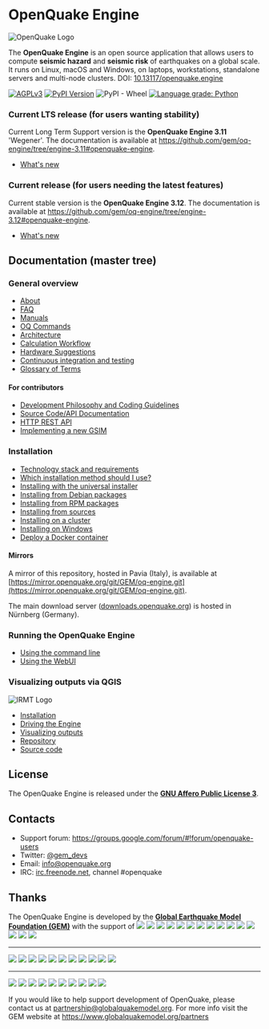# OpenQuake Engine

![OpenQuake Logo](https://github.com/gem/oq-infrastructure/raw/master/logos/oq-logo.png)

The **OpenQuake Engine** is an open source application that allows users to compute **seismic hazard** and **seismic risk** of earthquakes on a global scale. It runs on Linux, macOS and Windows, on laptops, workstations, standalone servers and multi-node clusters. DOI: [10.13117/openquake.engine](https://doi.org/10.13117/openquake.engine)

<!-- GEM BEGIN: apply the following patch with the proper values for the next release
-[![Build Status](https://travis-ci.org/gem/oq-engine.svg?branch=master)](https://travis-ci.org/gem/oq-engine)
 
-### Current stable
+## OpenQuake Engine version 2.6 (Gutenberg)
 
-Current stable version is the **OpenQuake Engine 2.5** 'Fourier'. The documentation is available at https://github.com/gem/oq-engine/tree/engine-2.5#openquake-engine.
-* [What's new](../engine-2.5/doc/whats-new.md)
-
+Starting from OpenQuake version 2.0 we have introduced a "code name" to honour earthquake scientists.
 
+The code name for version 2.6 is **Gutenberg**, in memory of [Beno Gutenberg](https://en.wikipedia.org/wiki/Beno_Gutenberg).
+* [What's new](../engine-2.6/doc/whats-new.md)
+ 
+## Documentation
-## Documentation (master tree)
-->

[![AGPLv3](https://www.gnu.org/graphics/agplv3-88x31.png)](https://www.gnu.org/licenses/agpl.html)
[![PyPI Version](https://img.shields.io/pypi/v/openquake.engine.svg)](https://pypi.python.org/pypi/openquake.engine)
![PyPI - Wheel](https://img.shields.io/pypi/wheel/openquake.engine.svg)
[![Language grade: Python](https://img.shields.io/lgtm/grade/python/g/gem/oq-engine.svg?logo=lgtm&logoWidth=18)](https://lgtm.com/projects/g/gem/oq-engine/context:python)

### Current LTS release (for users wanting stability)

Current Long Term Support version is the **OpenQuake Engine 3.11** 'Wegener'. The documentation is available at https://github.com/gem/oq-engine/tree/engine-3.11#openquake-engine.

* [What's new](../engine-3.11/doc/whats-new.md)

### Current release (for users needing the latest features)

Current stable version is the **OpenQuake Engine 3.12**. The documentation is available at https://github.com/gem/oq-engine/tree/engine-3.12#openquake-engine.

* [What's new](../engine-3.12/doc/whats-new.md)

## Documentation (master tree)

<!-- GEM END -->

### General overview

* [About](doc/about.md)
* [FAQ](doc/faq.md)
* [Manuals](https://www.globalquakemodel.org/single-post/OpenQuake-Engine-Manual)
* [OQ Commands](doc/adv-manual/oq-commands.rst)
* [Architecture](doc/adv-manual/architecture.rst)
* [Calculation Workflow](doc/calculation-workflow.md)
* [Hardware Suggestions](doc/hardware-suggestions.md)
* [Continuous integration and testing](doc/testing.md)
* [Glossary of Terms](doc/glossary.md)

#### For contributors

* [Development Philosophy and Coding Guidelines](doc/development-guidelines.md)
* [Source Code/API Documentation](http://docs.openquake.org/oq-engine/)
* [HTTP REST API](doc/web-api.md)
* [Implementing a new GSIM](doc/implementing-new-gsim.md)

### Installation

* [Technology stack and requirements](doc/requirements.md)
* [Which installation method should I use?](doc/installing/README.md)
* [Installing with the universal installer](doc/installing/universal.md)
* [Installing from Debian packages](doc/installing/ubuntu.md)
* [Installing from RPM packages](doc/installing/rhel.md)
* [Installing from sources](doc/installing/development.md)
* [Installing on a cluster](doc/installing/cluster.md)
* [Installing on Windows](doc/installing/windows.md)
* [Deploy a Docker container](doc/installing/docker.md)

#### Mirrors

A mirror of this repository, hosted in Pavia (Italy), is available at [https://mirror.openquake.org/git/GEM/oq-engine.git](https://mirror.openquake.org/git/GEM/oq-engine.git).

The main download server ([downloads.openquake.org](https://downloads.openquake.org/)) is hosted in Nürnberg (Germany).

### Running the OpenQuake Engine

* [Using the command line](doc/running/unix.md)
* [Using the WebUI](doc/running/server.md)

### Visualizing outputs via QGIS

![IRMT Logo](https://github.com/gem/oq-infrastructure/raw/master/icons/irmt_icon.png)

* [Installation](https://docs.openquake.org/oq-irmt-qgis/latest/00_installation.html)
* [Driving the Engine](https://docs.openquake.org/oq-irmt-qgis/latest/14_driving_the_oqengine.html)
* [Visualizing outputs](https://docs.openquake.org/oq-irmt-qgis/latest/15_viewer_dock.html)
* [Repository](https://plugins.qgis.org/plugins/svir/)
* [Source code](https://github.com/gem/oq-irmt-qgis)

## License

The OpenQuake Engine is released under the **[GNU Affero Public License 3](LICENSE)**.

## Contacts

* Support forum: https://groups.google.com/forum/#!forum/openquake-users
* Twitter: [@gem_devs](https://twitter.com/gem_devs)
* Email: info@openquake.org
* IRC: [irc.freenode.net](https://webchat.freenode.net/), channel #openquake

## Thanks

The OpenQuake Engine is developed by the **[Global Earthquake Model Foundation (GEM)](http://gem.foundation)** with the support of
![](https://github.com/gem/oq-infrastructure/raw/master/logos/aus.png)
![](https://github.com/gem/oq-infrastructure/raw/master/logos/cidigen.png)
![](https://github.com/gem/oq-infrastructure/raw/master/logos/sg_170x104.jpg)
![](https://github.com/gem/oq-infrastructure/raw/master/logos/gfz.png)
![](https://github.com/gem/oq-infrastructure/raw/master/logos/pcn.jpg)
![](https://github.com/gem/oq-infrastructure/raw/master/logos/nied.png)
![](https://github.com/gem/oq-infrastructure/raw/master/logos/nset.png)
![](https://github.com/gem/oq-infrastructure/raw/master/logos/morst.jpg)
![](https://github.com/gem/oq-infrastructure/raw/master/logos/RCN.jpg)
![](https://github.com/gem/oq-infrastructure/raw/master/logos/swiss_1.jpg)
![](https://github.com/gem/oq-infrastructure/raw/master/logos/tem.jpg)
![](https://github.com/gem/oq-infrastructure/raw/master/logos/TCIP-01.png)
![](https://github.com/gem/oq-infrastructure/raw/master/logos/nerc.png)
![](https://github.com/gem/oq-infrastructure/raw/master/logos/usaid_BsOsE8Z_QZnaG6c.jpg)
![](https://github.com/gem/oq-infrastructure/raw/master/logos/FUNVISIS_GEM_logo.png)

***

![](https://github.com/gem/oq-infrastructure/raw/master/logos/FMGlobal.jpg)
![](https://github.com/gem/oq-infrastructure/raw/master/logos/hannoverRe.jpg)
![](https://github.com/gem/oq-infrastructure/raw/master/logos/Nephila.jpg)
![](https://github.com/gem/oq-infrastructure/raw/master/logos/munichre_HwOCwR4.jpg)
![](https://github.com/gem/oq-infrastructure/raw/master/logos/zurich_3eh504q.jpg)
![](https://github.com/gem/oq-infrastructure/raw/master/logos/Air_JlQh6Ke.jpg)
![](https://github.com/gem/oq-infrastructure/raw/master/logos/sur_170x104.jpg)
![](https://github.com/gem/oq-infrastructure/raw/master/logos/EUCENTRE_BRAw8x4.jpg)
![](https://github.com/gem/oq-infrastructure/raw/master/logos/GiroJ.jpg)
![](https://github.com/gem/oq-infrastructure/raw/master/logos/arup.jpg)
![](https://github.com/gem/oq-infrastructure/raw/master/logos/OYO_1.jpg)

***

![](https://github.com/gem/oq-infrastructure/raw/master/logos/OECD.jpg)
![](https://github.com/gem/oq-infrastructure/raw/master/logos/worldbank_2.jpg)
![](https://github.com/gem/oq-infrastructure/raw/master/logos/ISDR.jpg)
![](https://github.com/gem/oq-infrastructure/raw/master/logos/Unesco.jpg)
![](https://github.com/gem/oq-infrastructure/raw/master/logos/iaspei.jpg)
![](https://github.com/gem/oq-infrastructure/raw/master/logos/iaee.jpg)
![](https://github.com/gem/oq-infrastructure/raw/master/logos/istructe.jpg)
![](https://github.com/gem/oq-infrastructure/raw/master/logos/cssc.jpg)
![](https://github.com/gem/oq-infrastructure/raw/master/logos/IRDRICSU.png)
![](https://github.com/gem/oq-infrastructure/raw/master/logos/EERI_GEM.png)

If you would like to help support development of OpenQuake, please contact us at [partnership@globalquakemodel.org](mailto:partnership@globalquakemodel.org).
For more info visit the GEM website at https://www.globalquakemodel.org/partners
